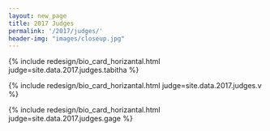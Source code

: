 ```yaml
---
layout: new_page
title: 2017 Judges
permalink: '/2017/judges/'
header-img: "images/closeup.jpg"
---
```


{% include redesign/bio_card_horizantal.html judge=site.data.2017.judges.tabitha %}

<div class="vspace3"> </div>

{% include redesign/bio_card_horizantal.html judge=site.data.2017.judges.v %}

<div class="vspace3"> </div>

{% include redesign/bio_card_horizantal.html judge=site.data.2017.judges.gage %}
